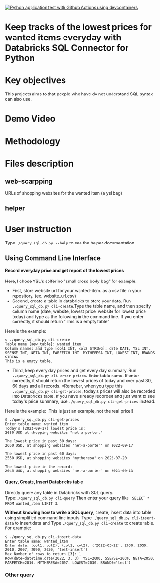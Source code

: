 [![Python application test with Github Actions using devcontainers](https://github.com/nogibjj/yayun_project01/actions/workflows/main.yml/badge.svg)](https://github.com/nogibjj/yayun_project01/actions/workflows/main.yml)

# Keep tracks of the lowest prices for wanted items everyday with Databricks SQL Connector for Python 

# Key objectives
This projects aims to 
that people who have do not understand SQL syntax can also use.


# Demo Video

# Methodology

# Files description

## web-scarpping
URLs of shopping websites for the wanted item (a ysl bag)

## helper




# User instruction
Type ```./query_sql_db.py --help``` to see the helper documentation.

## Using Command Line Interface

#### Record everyday price and get report of the lowest prices
Here, I chose YSL's solferino "small cross body bag" for example. 

* First, store website url for your wanted-item. as a csv file in your repository. (ex. website_url.csv)
* Second, create a table in databricks to store your data. 
Run ```./query_sql_db.py cli-create```.Type the table name, and then specify column name (date, website, lowest price, website for lowest price today) and type as the following in the command line. If you enter correctly, it should return "This is a empty table"

Here is the example:
```
$ ./query_sql_db.py cli-create
Table name [new_table]: wanted_item
Column nanmes and type [col1 INT, col2 STRING]: date DATE, YSL INT, SSENSE INT, NETA INT, FARFETCH INT, MYTHERESA INT, LOWEST INT, BRANDS STRING
This is a empty table.
```
* Third, keep every day prices and get every day summary. Run ```./query_sql_db.py cli-enter-prices```. Enter table name. If enter correctly, it should return the lowest prices of today and over past 30, 60 days and all records. 
*Remeber, when you type this ```./query_sql_db.py cli-get-prices```, today's prices will also be recorded into Databricks table. If you have already recorded and just want to see today's price summary, use ```./query_sql_db.py cli-get-prices``` instead.

Here is the example: (This is just an example, not the real price!)
```
$ ./query_sql_db.py cli-get-prices
Enter table name: wanted_item
Today's (2022-09-17) lowest price is: 
2650 USD at shopping websites "net-a-porter."

The lowest price in past 30 days: 
2650 USD, at shopping websites "net-a-porter" on 2022-09-17

The lowest price in past 60 days: 
2550 USD, at shopping websites "mytheresa" on 2022-07-20

The lowest price in the record: 
2045 USD, at shopping websites "net-a-porter" on 2021-09-13

```

#### Query, Create, Insert Databricks table
Directly query any table in Databricks with SQL query.
Type:```./query_sql_db.py cli-query``` Then enter your query like ``` SELECT * FROM wanted_item LIMIT 3```.



**Without knowing how to write a SQL query**, create, insert data into table using simplified command line inputs.
Type ```./query_sql_db.py cli-insert-data``` to insert data and Type ```./query_sql_db.py cli-create``` to create table. For example:

```
$ ./query_sql_db.py cli-insert-data
Enter table name: wanted_item
Enter data: (col1, col2), (col1, col2): ('2022-03-22', 2030, 2050, 2010, 2007, 2090, 2030, 'test-insert')
Max Number of rows to return [3]: 1
Row(date=datetime.date(2022, 3, 3), YSL=2000, SSENSE=2030, NETA=2050, FARFETCH=2010, MYTHERESA=2007, LOWEST=2030, BRANDS='test')
```





### Other query








